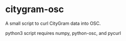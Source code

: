 # citygram-osc
A small script to curl CityGram data into OSC.

python3 script requires numpy, python-osc, and pycurl
